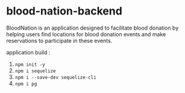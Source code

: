 # blood-nation-backend
BloodNation is an application designed to facilitate blood donation by helping users find locations for blood donation events and make reservations to participate in these events.

application build :
1. `npm init -y`
2. `npm i sequelize`
3. `npm i --save-dev sequelize-cli`
3. `npm i pg`